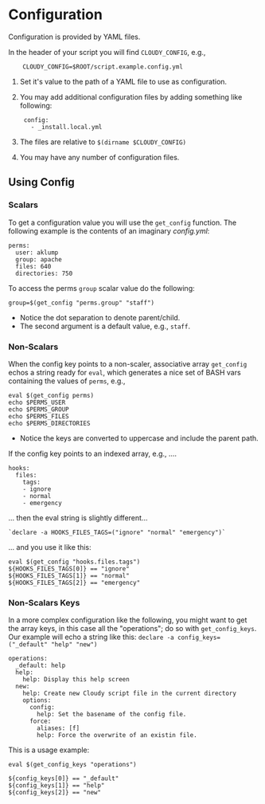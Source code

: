 # Configuration

Configuration is provided by YAML files.

In the header of your script you will find `CLOUDY_CONFIG`, e.g.,

        CLOUDY_CONFIG=$ROOT/script.example.config.yml
        
1. Set it's value to the path of a YAML file to use as configuration.
1. You may add additional configuration files by adding something like following:

        config:
          - _install.local.yml

1. The files are relative to `$(dirname $CLOUDY_CONFIG)`
1. You may have any number of configuration files.

## Using Config

### Scalars

To get a configuration value you will use the `get_config` function.  The following example is the contents of an imaginary _config.yml_:

    perms:
      user: aklump
      group: apache
      files: 640
      directories: 750
      
To access the perms `group` scalar value do the following:
    
    group=$(get_config "perms.group" "staff") 

* Notice the dot separation to denote parent/child.
* The second argument is a default value, e.g., `staff`.

### Non-Scalars

When the config key points to a non-scaler, associative array `get_config` echos a string ready for `eval`, which generates a nice set of BASH vars containing the values of `perms`, e.g.,

    eval $(get_config perms)
    echo $PERMS_USER
    echo $PERMS_GROUP
    echo $PERMS_FILES
    echo $PERMS_DIRECTORIES
    
* Notice the keys are converted to uppercase and include the parent path.

If the config key points to an indexed array, e.g., ....

    hooks:
      files:
        tags:
        - ignore
        - normal
        - emergency

... then the eval string is slightly different...

    `declare -a HOOKS_FILES_TAGS=("ignore" "normal" "emergency")`
    
... and you use it like this:

    eval $(get_config "hooks.files.tags")
    ${HOOKS_FILES_TAGS[0]} == "ignore"
    ${HOOKS_FILES_TAGS[1]} == "normal"
    ${HOOKS_FILES_TAGS[2]} == "emergency"

### Non-Scalars Keys

In a more complex configuration like the following, you might want to get the array keys, in this case all the "operations"; do so with `get_config_keys`.  Our example will echo a string like this: `declare -a config_keys=("_default" "help" "new")`

    operations:
      _default: help
      help:
        help: Display this help screen
      new:
        help: Create new Cloudy script file in the current directory
        options:
          config:
            help: Set the basename of the config file.
          force:
            aliases: [f]
            help: Force the overwrite of an existin file.

This is a usage example:

    eval $(get_config_keys "operations")
    
    ${config_keys[0]} == "_default"
    ${config_keys[1]} == "help"
    ${config_keys[2]} == "new"
